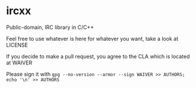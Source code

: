 # ircxx

Public-domain, IRC library in C/C++

Feel free to use whatever is here for whatever you want, take a look at LICENSE

If you decide to make a pull request, you agree to the CLA which is located at WAIVER

Please sign it with `gpg --no-version --armor --sign WAIVER >> AUTHORS; echo '\n' >> AUTHORS`
